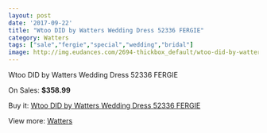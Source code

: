 ```yaml
---
layout: post
date: '2017-09-22'
title: "Wtoo DID by Watters Wedding Dress 52336 FERGIE"
category: Watters
tags: ["sale","fergie","special","wedding","bridal"]
image: http://img.eudances.com/2694-thickbox_default/wtoo-did-by-watters-wedding-dress-52336-fergie.jpg
---
```

Wtoo DID by Watters Wedding Dress 52336 FERGIE

On Sales: **$358.99**
<a href="https://www.eudances.com/en/watters/907-wtoo-did-by-watters-wedding-dress-52336-fergie.html"><amp-img layout="responsive" width="600" height="600" src="//img.eudances.com/2694-thickbox_default/wtoo-did-by-watters-wedding-dress-52336-fergie.jpg" alt="Wtoo DID by Watters Wedding Dress 52336 FERGIE 0" /></a>
<a href="https://www.eudances.com/en/watters/907-wtoo-did-by-watters-wedding-dress-52336-fergie.html"><amp-img layout="responsive" width="600" height="600" src="//img.eudances.com/2695-thickbox_default/wtoo-did-by-watters-wedding-dress-52336-fergie.jpg" alt="Wtoo DID by Watters Wedding Dress 52336 FERGIE 1" /></a>

Buy it: [Wtoo DID by Watters Wedding Dress 52336 FERGIE](https://www.eudances.com/en/watters/907-wtoo-did-by-watters-wedding-dress-52336-fergie.html "Wtoo DID by Watters Wedding Dress 52336 FERGIE")

View more: [Watters](https://www.eudances.com/en/12-watters "Watters")